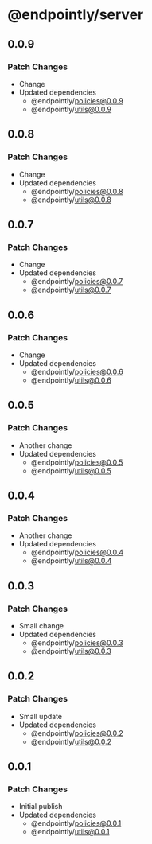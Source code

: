 # @endpointly/server

## 0.0.9

### Patch Changes

- Change
- Updated dependencies
  - @endpointly/policies@0.0.9
  - @endpointly/utils@0.0.9

## 0.0.8

### Patch Changes

- Change
- Updated dependencies
  - @endpointly/policies@0.0.8
  - @endpointly/utils@0.0.8

## 0.0.7

### Patch Changes

- Change
- Updated dependencies
  - @endpointly/policies@0.0.7
  - @endpointly/utils@0.0.7

## 0.0.6

### Patch Changes

- Change
- Updated dependencies
  - @endpointly/policies@0.0.6
  - @endpointly/utils@0.0.6

## 0.0.5

### Patch Changes

- Another change
- Updated dependencies
  - @endpointly/policies@0.0.5
  - @endpointly/utils@0.0.5

## 0.0.4

### Patch Changes

- Another change
- Updated dependencies
  - @endpointly/policies@0.0.4
  - @endpointly/utils@0.0.4

## 0.0.3

### Patch Changes

- Small change
- Updated dependencies
  - @endpointly/policies@0.0.3
  - @endpointly/utils@0.0.3

## 0.0.2

### Patch Changes

- Small update
- Updated dependencies
  - @endpointly/policies@0.0.2
  - @endpointly/utils@0.0.2

## 0.0.1

### Patch Changes

- Initial publish
- Updated dependencies
  - @endpointly/policies@0.0.1
  - @endpointly/utils@0.0.1
